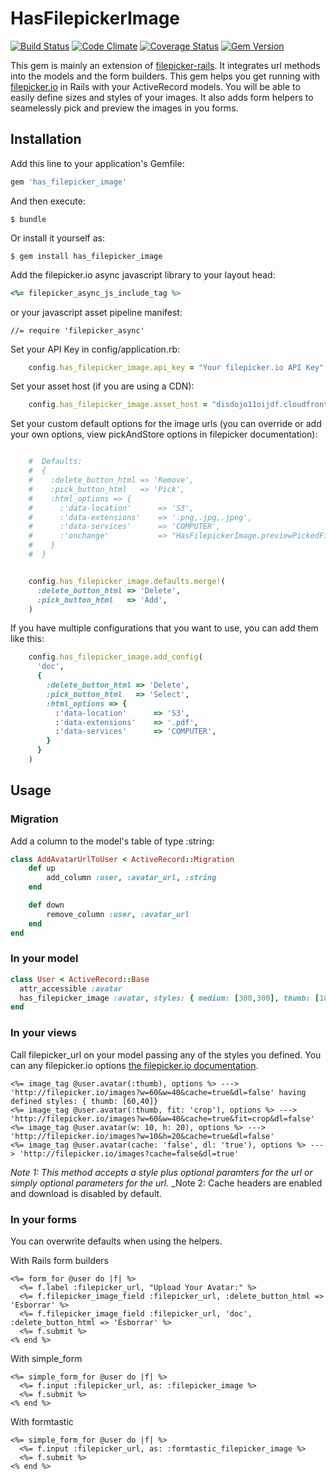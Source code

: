 # HasFilepickerImage

[![Build Status](https://travis-ci.org/polmiro/has_filepicker_image.png)](https://travis-ci.org/polmiro/has_filepicker_image)
[![Code Climate](https://codeclimate.com/github/polmiro/has_filepicker_image.png)](https://codeclimate.com/github/polmiro/has_filepicker_image)
[![Coverage Status](https://coveralls.io/repos/polmiro/has_filepicker_image/badge.png)](https://coveralls.io/r/polmiro/has_filepicker_image)
[![Gem Version](https://badge.fury.io/rb/has_filepicker_image.png)](http://badge.fury.io/rb/has_filepicker_image)

This gem is mainly an extension of [filepicker-rails](https://github.com/Filepicker/filepicker-rails). It integrates url methods into the models and the form builders.
This gem helps you get running with [filepicker.io](http://filepicker.io) in Rails with your ActiveRecord models. You will be able to easily define sizes and styles of your images.
It also adds form helpers to seamelessly pick and preview the images in you forms.

## Installation

Add this line to your application's Gemfile:

```ruby
gem 'has_filepicker_image'
```

And then execute:


```
$ bundle
```

Or install it yourself as:

```
$ gem install has_filepicker_image
```


Add the filepicker.io async javascript library to your layout head:

```ruby
<%= filepicker_async_js_include_tag %>
```
or your javascript asset pipeline manifest:
```
//= require 'filepicker_async'
```



Set your API Key in config/application.rb:
```ruby
    config.has_filepicker_image.api_key = "Your filepicker.io API Key"
```

Set your asset host (if you are using a CDN):
```ruby
    config.has_filepicker_image.asset_host = "disdojo11oijdf.cloudfront.net"
```

Set your custom default options for the image urls (you can override or add your own options, view pickAndStore options in filepicker documentation):
```ruby

    #  Defaults:
    #  {
    #    :delete_button_html => 'Remove',
    #    :pick_button_html   => 'Pick',
    #    :html_options => {
    #      :'data-location'      => 'S3',
    #      :'data-extensions'    => '.png,.jpg,.jpeg',
    #      :'data-services'      => 'COMPUTER',
    #      :'onchange'           => "HasFilepickerImage.previewPickedFile(event);"
    #    }
    #  }


    config.has_filepicker_image.defaults.merge!(
      :delete_button_html => 'Delete',
      :pick_button_html   => 'Add',
    )
```

If you have multiple configurations that you want to use, you can add them like this:
```ruby
    config.has_filepicker_image.add_config(
      'doc',
      {
        :delete_button_html => 'Delete',
        :pick_button_html   => 'Select',
        :html_options => {
          :'data-location'      => 'S3',
          :'data-extensions'    => '.pdf',
          :'data-services'      => 'COMPUTER',
        }
      }
    )
```

## Usage
### Migration

Add a column to the model's table of type :string:

```ruby
class AddAvatarUrlToUser < ActiveRecord::Migration
    def up
        add_column :user, :avatar_url, :string
    end

    def down
        remove_column :user, :avatar_url
    end
end
```


### In your model

```ruby
class User < ActiveRecord::Base
  attr_accessible :avatar
  has_filepicker_image :avatar, styles: { medium: [300,300], thumb: [100,100] }
end
```

### In your views

Call filepicker_url on your model passing any of the styles you defined. You can any filepicker.io options [the filepicker.io documentation](https://developers.filepicker.io/docs/web/#fpurl-images).

```erb
<%= image_tag @user.avatar(:thumb), options %> ---> 'http://filepicker.io/images?w=60&w=40&cache=true&dl=false' having defined styles: { thumb: [60,40]}
<%= image_tag @user.avatar(:thumb, fit: 'crop'), options %> ---> 'http://filepicker.io/images?w=60&w=40&cache=true&fit=crop&dl=false'
<%= image_tag @user.avatar(w: 10, h: 20), options %> ---> 'http://filepicker.io/images?w=10&h=20&cache=true&dl=false'
<%= image_tag @user.avatar(cache: 'false', dl: 'true'), options %> ---> 'http://filepicker.io/images?cache=false&dl=true'
```
_Note 1: This method accepts a style plus optional paramters for the url or simply optional parameters for the url._
_Note 2: Cache headers are enabled and download is disabled by default.

### In your forms

You can overwrite defaults when using the helpers.

With Rails form builders
```erb
<%= form_for @user do |f| %>
  <%= f.label :filepicker_url, "Upload Your Avatar:" %>
  <%= f.filepicker_image_field :filepicker_url, :delete_button_html => 'Esborrar' %>
  <%= f.filepicker_image_field :filepicker_url, 'doc', :delete_button_html => 'Esborrar' %>
  <%= f.submit %>
<% end %>
```

With simple_form
```erb
<%= simple_form_for @user do |f| %>
  <%= f.input :filepicker_url, as: :filepicker_image %>
  <%= f.submit %>
<% end %>
```

With formtastic
```erb
<%= simple_form_for @user do |f| %>
  <%= f.input :filepicker_url, as: :formtastic_filepicker_image %>
  <%= f.submit %>
<% end %>
```


